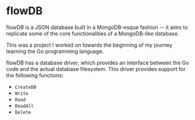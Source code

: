 # flowDB

flowDB is a JSON database built in a MongoDB-esque fashion -- it aims to replicate some of the core functionalities of a MongoDB-like database.

This was a project I worked on towards the beginning of my journey learning the Go programming language.

flowDB has a database driver, which provides an interface between the Go code and the actual database filesystem. This driver provides support for the following functions:
* `CreateDB`
* `Write`
* `Read`
* `ReadAll`
* `Delete`
